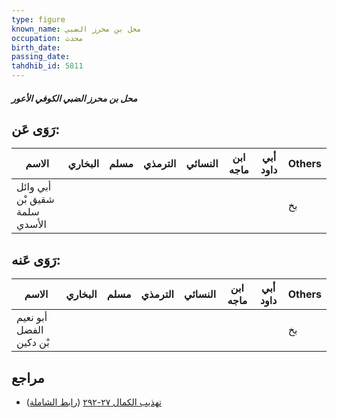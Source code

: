 ```yaml
---
type: figure
known_name: محل بن محرز الضبي
occupation: محدث
birth_date:
passing_date:
tahdhib_id: 5811
---
```

##### محل بن محرز الضبي الكوفي الأعور

## رَوَى عَن:
| الاسم                         | البخاري | مسلم | الترمذي | النسائي | ابن ماجه | أبي داود | Others |
| ----------------------------- | ------- | ---- | ------- | ------- | -------- | -------- | ------ |
| أبي وائل شقيق بْن سلمة الأسدي |         |      |         |         |          |          | بخ     |
## رَوَى عَنه:
| الاسم                   | البخاري | مسلم | الترمذي | النسائي | ابن ماجه | أبي داود | Others |
| ----------------------- | ------- | ---- | ------- | ------- | -------- | -------- | ------ |
| أبو نعيم الفضل بْن دكين |         |      |         |         |          |          | بخ     |
## مراجع
- [تهذيب الكمال ٢٧-٢٩٢](obsidian://open?vault=Tahdhib-al-Kamal&file=Figures/٥٨١١-محل%20بن%20محرز%20الضبي%20الكوفي%20الأعور) ([رابط الشاملة](https://shamela.ws/book/3722/14681))